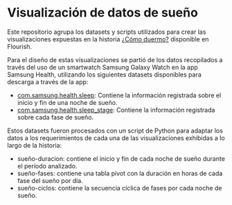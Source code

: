 # Visualización de datos de sueño

Este repositorio agrupa los datasets y scripts utilizados para crear las visualizaciones expuestas en la historia 
[¿Cómo duermo?](https://app.flourish.studio/story/1044906/preview/#slide-0) 
disponible en Flourish.

Para el diseño de estas visualizaciones se partió de los datos recopilados a través del uso de un smartwatch Samsung Galaxy Watch en la app Samsung Health,
utilizando los siguientes datasets disponibles para descarga a través de la app:
- [com.samsung.health.sleep](https://developer.samsung.com/health-server/server/partner-only/api-reference/data-types/sleep.html): Contiene la información registrada sobre el inicio y fin de una noche de sueño.
- [com.samsung.health.sleep_stage](https://developer.samsung.com/health-server/server/partner-only/api-reference/data-types/sleep-stage.html): Contiene la información registrada sobre cada fase de sueño.

Estos datasets fueron procesados con un script de Python para adaptar los datos a los requerimientos de cada una de las 
visualizaciones exhibidas a lo largo de la historia:
- sueño-duracion: contiene el inicio y fin de cada noche de sueño durante el período analizado.
- sueño-fases: contiene una tabla pivot con la duración en horas de cada fase del sueño por día.
- sueño-ciclos: contiene la secuencia cíclica de fases por cada noche de sueño.
